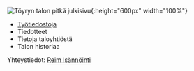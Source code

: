 ![Töyryn talon pitkä julkisivu](./assets/images/julkisivu.jpg){:height="600px" width="100%"}

- [Työtiedostoja](./files.md)
- Tiedotteet
- Tietoja taloyhtiöstä
- Talon historiaa

Yhteystiedot: [Reim Isännöinti](https://reim.fi)
